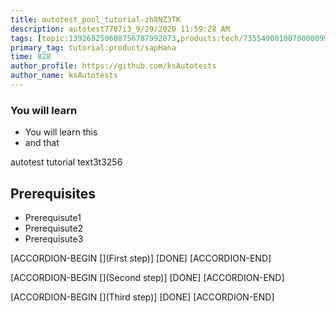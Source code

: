 ```yaml
---
title: autotest_pool_tutorial-zh8NZ3TK
description: autotest7707i3_9/29/2020 11:59:28 AM
tags: [topic:139269250608756787992873,products:tech/73554900100700000996,tutorial:experience/advanced]
primary_tag: tutorial:product/sapHana
time: 828
author_profile: https://github.com/ksAutotests
author_name: ksAutotests
---
```

### You will learn
- You will learn this
- and that

autotest tutorial text3t3256

## Prerequisites
- Prerequisute1
- Prerequisute2
- Prerequisute3

[ACCORDION-BEGIN [](First step)]
[DONE]
[ACCORDION-END]

[ACCORDION-BEGIN [](Second step)]
[DONE]
[ACCORDION-END]

[ACCORDION-BEGIN [](Third step)]
[DONE]
[ACCORDION-END]

